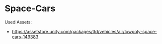 # Space-Cars


Used Assets: 
- https://assetstore.unity.com/packages/3d/vehicles/air/lowpoly-space-cars-149383
